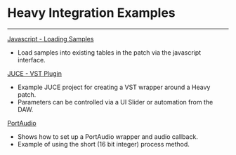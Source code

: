 # Heavy Integration Examples
---

[Javascript - Loading Samples](https://github.com/enzienaudio/examples/tree/master/javascript/loading_samples)

* Load samples into existing tables in the patch via the javascript interface.

[JUCE - VST Plugin](https://github.com/enzienaudio/examples/tree/master/juce/audio_plugin)

* Example JUCE project for creating a VST wrapper around a Heavy patch.
* Parameters can be controlled via a UI Slider or automation from the DAW.

[PortAudio](https://github.com/enzienaudio/examples/tree/master/portaudio)

* Shows how to set up a PortAudio wrapper and audio callback.
* Example of using the short (16 bit integer) process method.


